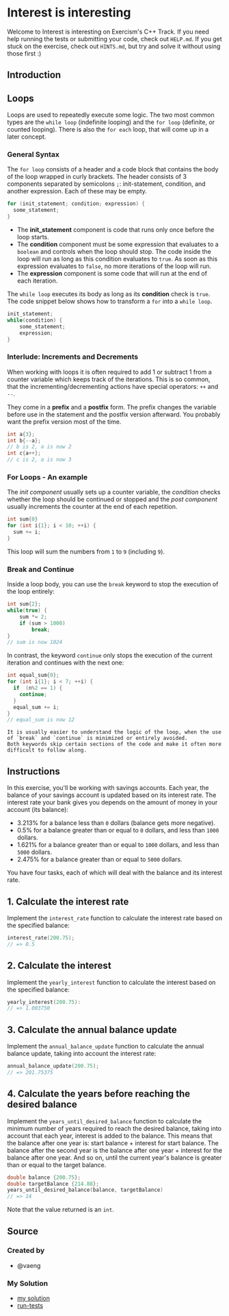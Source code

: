 # Interest is interesting

Welcome to Interest is interesting on Exercism's C++ Track.
If you need help running the tests or submitting your code, check out `HELP.md`.
If you get stuck on the exercise, check out `HINTS.md`, but try and solve it without using those first :)

## Introduction

## Loops

Loops are used to repeatedly execute some logic.
The two most common types are the `while loop` (indefinite looping) and the `for loop` (definite, or counted looping).
There is also the `for each` loop, that will come up in a later concept.

### General Syntax

The `for loop` consists of a header and a code block that contains the body of the loop wrapped in curly brackets.
The header consists of 3 components separated by semicolons `;`: init-statement, condition, and another expression.
Each of these may be empty.

```cpp
for (init_statement; condition; expression) {
  some_statement;
}
```

- The **init_statement** component is code that runs only once before the loop starts.
- The **condition** component must be some expression that evaluates to a `boolean` and controls when the loop should stop.
  The code inside the loop will run as long as this condition evaluates to `true`.
  As soon as this expression evaluates to `false`, no more iterations of the loop will run.
- The **expression** component is some code that will run at the end of each iteration.

The `while loop` executes its body as long as its **condition** check is `true`.
The code snippet below shows how to transform a `for` into a `while loop`.

```cpp
init_statement;
while(condition) {
    some_statement;
    expression;
}
```

### Interlude: Increments and Decrements

When working with loops it is often required to add 1 or subtract 1 from a counter variable which keeps track of the iterations.
This is so common, that the incrementing/decrementing actions have special operators: `++` and `--`.

They come in a **prefix** and a **postfix** form.
The prefix changes the variable before use in the statement and the postfix version afterward.
You probably want the prefix version most of the time.

```cpp
int a{3};
int b{--a};
// b is 2, a is now 2
int c{a++};
// c is 2, a is now 3
```

### For Loops - An example

The _init component_ usually sets up a counter variable, the _condition_ checks whether the loop should be continued or stopped and the _post component_ usually increments the counter at the end of each repetition.

```cpp
int sum{0}
for (int i{1}; i < 10; ++i) {
  sum += i;
}
```

This loop will sum the numbers from `1` to `9` (including `9`).

### Break and Continue

Inside a loop body, you can use the `break` keyword to stop the execution of the loop entirely:

```cpp
int sum{2};
while(true) {
    sum *= 2;
    if (sum > 1000)
        break;
}
// sum is now 1024
```

In contrast, the keyword `continue` only stops the execution of the current iteration and continues with the next one:

```cpp
int equal_sum{0};
for (int i{1}; i < 7; ++i) {
  if  (n%2 == 1) {
    continue;
  }
  equal_sum += i;
}
// equal_sum is now 12
```

~~~~exercism/note
It is usually easier to understand the logic of the loop, when the use of `break` and `continue` is minimized or entirely avoided.
Both keywords skip certain sections of the code and make it often more difficult to follow along.
~~~~

## Instructions

In this exercise, you'll be working with savings accounts.
Each year, the balance of your savings account is updated based on its interest rate.
The interest rate your bank gives you depends on the amount of money in your account (its balance):

- 3.213% for a balance less than `0` dollars (balance gets more negative).
- 0.5% for a balance greater than or equal to `0` dollars, and less than `1000` dollars.
- 1.621% for a balance greater than or equal to `1000` dollars, and less than `5000` dollars.
- 2.475% for a balance greater than or equal to `5000` dollars.

You have four tasks, each of which will deal with the balance and its interest rate.

## 1. Calculate the interest rate

Implement the `interest_rate` function to calculate the interest rate based on the specified balance:

```cpp
interest_rate(200.75);
// => 0.5
```

## 2. Calculate the interest

Implement the `yearly_interest` function to calculate the interest based on the specified balance:

```cpp
yearly_interest(200.75):
// => 1.003750
```

## 3. Calculate the annual balance update

Implement the `annual_balance_update` function to calculate the annual balance update, taking into account the interest rate:

```cpp
annual_balance_update(200.75);
// => 201.75375
```

## 4. Calculate the years before reaching the desired balance

Implement the `years_until_desired_balance` function to calculate the minimum number of years required to reach the desired balance, taking into account that each year, interest is added to the balance.
This means that the balance after one year is: start balance + interest for start balance.
The balance after the second year is the balance after one year + interest for the balance after one year.
And so on, until the current year's balance is greater than or equal to the target balance.

```cpp
double balance {200.75};
double targetBalance {214.88};
years_until_desired_balance(balance, targetBalance)
// => 14
```

Note that the value returned is an `int`.

## Source

### Created by

- @vaeng

### My Solution

- [my solution]()
- [run-tests](./run-tests-cpp.txt)
